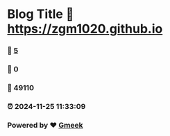 # Blog Title :link: https://zgm1020.github.io 
### :page_facing_up: [5](https://zgm1020.github.io/tag.html) 
### :speech_balloon: 0 
### :hibiscus: 49110 
### :alarm_clock: 2024-11-25 11:33:09 
### Powered by :heart: [Gmeek](https://github.com/Meekdai/Gmeek)
